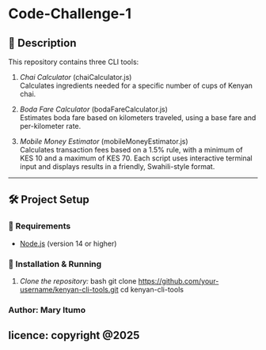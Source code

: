 # Code-Challenge-1


## 📄 Description

This repository contains three CLI tools:

1. *Chai Calculator* (chaiCalculator.js)  
   Calculates ingredients needed for a specific number of cups of Kenyan chai.

2. *Boda Fare Calculator* (bodaFareCalculator.js)  
   Estimates boda fare based on kilometers traveled, using a base fare and per-kilometer rate.

3. *Mobile Money Estimator* (mobileMoneyEstimator.js)  
   Calculates transaction fees based on a 1.5% rule, with a minimum of KES 10 and a maximum of KES 70.
   Each script uses interactive terminal input and displays results in a friendly, Swahili-style format.

---

## 🛠 Project Setup

### 🔹 Requirements

- [Node.js](https://nodejs.org) (version 14 or higher)

### 🔹 Installation & Running

1. *Clone the repository:*
   bash
   git clone https://github.com/your-username/kenyan-cli-tools.git
   cd kenyan-cli-tools
   

### Author: Mary Itumo


## licence: copyright @2025


